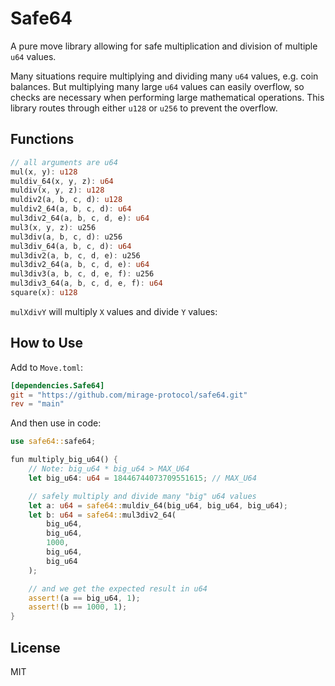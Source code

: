 # Safe64

A pure move library allowing for safe multiplication and division of multiple `u64` values.

Many situations require multiplying and dividing many `u64` values, e.g. coin balances. But multiplying many large `u64` values can easily overflow, so checks are necessary when performing large mathematical operations. This library routes through either `u128` or `u256` to prevent the overflow.

## Functions

```rust
// all arguments are u64
mul(x, y): u128
muldiv_64(x, y, z): u64
muldiv(x, y, z): u128
muldiv2(a, b, c, d): u128
muldiv2_64(a, b, c, d): u64
mul3div2_64(a, b, c, d, e): u64
mul3(x, y, z): u256
mul3div(a, b, c, d): u256
mul3div_64(a, b, c, d): u64
mul3div2(a, b, c, d, e): u256
mul3div2_64(a, b, c, d, e): u64
mul3div3(a, b, c, d, e, f): u256
mul3div3_64(a, b, c, d, e, f): u64
square(x): u128
```

`mulXdivY` will multiply `X` values and divide `Y` values:

## How to Use

Add to `Move.toml`:

```toml
[dependencies.Safe64]
git = "https://github.com/mirage-protocol/safe64.git"
rev = "main"
```

And then use in code:

```rust
use safe64::safe64;

fun multiply_big_u64() {
    // Note: big_u64 * big_u64 > MAX_U64
    let big_u64: u64 = 18446744073709551615; // MAX_U64

    // safely multiply and divide many "big" u64 values
    let a: u64 = safe64::muldiv_64(big_u64, big_u64, big_u64);
    let b: u64 = safe64::mul3div2_64(
        big_u64,
        big_u64,
        1000,
        big_u64,
        big_u64
    );

    // and we get the expected result in u64
    assert!(a == big_u64, 1);
    assert!(b == 1000, 1);
}
```

## License

MIT
